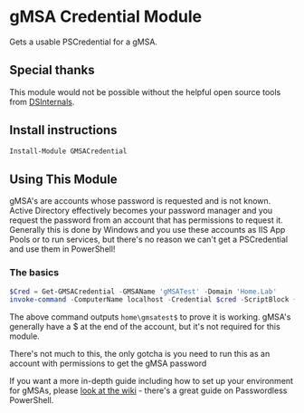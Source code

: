 # gMSA Credential Module

Gets a usable PSCredential for a gMSA.

## Special thanks

This module would not be possible without the helpful open source tools from [DSInternals](https://www.dsinternals.com/en/retrieving-cleartext-gmsa-passwords-from-active-directory/).

## Install instructions

``` powershell
Install-Module GMSACredential
```

## Using This Module

gMSA's are accounts whose password is requested and is not known. Active Directory effectively becomes your password manager and you request the password from an account that has permissions to request it. Generally this is done by Windows and you use these accounts as IIS App Pools or to run services, but there's no reason we can't get a PSCredential and use them in PowerShell!

### The basics

``` powershell
$Cred = Get-GMSACredential -GMSAName 'gMSATest' -Domain 'Home.Lab'
invoke-command -ComputerName localhost -Credential $cred -ScriptBlock { whoami }
```

The above command outputs ```home\gmsatest$``` to prove it is working. gMSA's generally have a $ at the end of the account, but it's not required for this module.  

There's not much to this, the only gotcha is you need to run this as an account with permissions to get the gMSA password

If you want a more in-depth guide including how to set up your environment for gMSAs, please [look at the wiki](https://github.com/Ryan2065/gMSACredentialModule/wiki/PasswordlessPowerShell) - there's a great guide on Passwordless PowerShell.